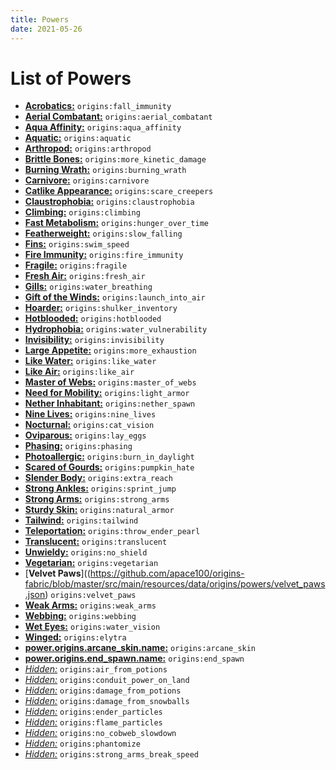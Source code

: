 ```yaml
---
title: Powers
date: 2021-05-26
---
```

# List of Powers

* [**Acrobatics:**](https://github.com/apace100/origins-fabric/blob/master/src/main/resources/data/origins/powers/fall_immunity.json) `origins:fall_immunity`
* [**Aerial Combatant:**](https://github.com/apace100/origins-fabric/blob/master/src/main/resources/data/origins/powers/aerial_combatant.json) `origins:aerial_combatant`
* [**Aqua Affinity:**](https://github.com/apace100/origins-fabric/blob/master/src/main/resources/data/origins/powers/aqua_affinity.json) `origins:aqua_affinity`
* [**Aquatic:**](https://github.com/apace100/origins-fabric/blob/master/src/main/resources/data/origins/powers/aquatic.json) `origins:aquatic`
* [**Arthropod:**](https://github.com/apace100/origins-fabric/blob/master/src/main/resources/data/origins/powers/arthropod.json) `origins:arthropod`
* [**Brittle Bones:**](https://github.com/apace100/origins-fabric/blob/master/src/main/resources/data/origins/powers/more_kinetic_damage.json) `origins:more_kinetic_damage`
* [**Burning Wrath:**](https://github.com/apace100/origins-fabric/blob/master/src/main/resources/data/origins/powers/burning_wrath.json) `origins:burning_wrath`
* [**Carnivore:**](https://github.com/apace100/origins-fabric/blob/master/src/main/resources/data/origins/powers/carnivore.json) `origins:carnivore`
* [**Catlike Appearance:**](https://github.com/apace100/origins-fabric/blob/master/src/main/resources/data/origins/powers/scare_creepers.json) `origins:scare_creepers`
* [**Claustrophobia:**](https://github.com/apace100/origins-fabric/blob/master/src/main/resources/data/origins/powers/claustrophobia.json) `origins:claustrophobia`
* [**Climbing:**](https://github.com/apace100/origins-fabric/blob/master/src/main/resources/data/origins/powers/climbing.json) `origins:climbing`
* [**Fast Metabolism:**](https://github.com/apace100/origins-fabric/blob/master/src/main/resources/data/origins/powers/hunger_over_time.json) `origins:hunger_over_time`
* [**Featherweight:**](https://github.com/apace100/origins-fabric/blob/master/src/main/resources/data/origins/powers/slow_falling.json) `origins:slow_falling`
* [**Fins:**](https://github.com/apace100/origins-fabric/blob/master/src/main/resources/data/origins/powers/swim_speed.json) `origins:swim_speed`
* [**Fire Immunity:**](https://github.com/apace100/origins-fabric/blob/master/src/main/resources/data/origins/powers/fire_immunity.json) `origins:fire_immunity`
* [**Fragile:**](https://github.com/apace100/origins-fabric/blob/master/src/main/resources/data/origins/powers/fragile.json) `origins:fragile`
* [**Fresh Air:**](https://github.com/apace100/origins-fabric/blob/master/src/main/resources/data/origins/powers/fresh_air.json) `origins:fresh_air`
* [**Gills:**](https://github.com/apace100/origins-fabric/blob/master/src/main/resources/data/origins/powers/water_breathing.json) `origins:water_breathing`
* [**Gift of the Winds:**](https://github.com/apace100/origins-fabric/blob/master/src/main/resources/data/origins/powers/launch_into_air.json) `origins:launch_into_air`
* [**Hoarder:**](https://github.com/apace100/origins-fabric/blob/master/src/main/resources/data/origins/powers/shulker_inventory.json) `origins:shulker_inventory`
* [**Hotblooded:**](https://github.com/apace100/origins-fabric/blob/master/src/main/resources/data/origins/powers/hotblooded.json) `origins:hotblooded`
* [**Hydrophobia:**](https://github.com/apace100/origins-fabric/blob/master/src/main/resources/data/origins/powers/water_vulnerability.json) `origins:water_vulnerability`
* [**Invisibility:**](https://github.com/apace100/origins-fabric/blob/master/src/main/resources/data/origins/powers/invisibility.json) `origins:invisibility`
* [**Large Appetite:**](https://github.com/apace100/origins-fabric/blob/master/src/main/resources/data/origins/powers/more_exhaustion.json) `origins:more_exhaustion`
* [**Like Water:**](https://github.com/apace100/origins-fabric/blob/master/src/main/resources/data/origins/powers/like_water.json) `origins:like_water`
* [**Like Air:**](https://github.com/apace100/origins-fabric/blob/master/src/main/resources/data/origins/powers/like_air.json) `origins:like_air`
* [**Master of Webs:**](https://github.com/apace100/origins-fabric/blob/master/src/main/resources/data/origins/powers/master_of_webs.json) `origins:master_of_webs`
* [**Need for Mobility:**](https://github.com/apace100/origins-fabric/blob/master/src/main/resources/data/origins/powers/light_armor.json) `origins:light_armor`
* [**Nether Inhabitant:**](https://github.com/apace100/origins-fabric/blob/master/src/main/resources/data/origins/powers/nether_spawn.json) `origins:nether_spawn`
* [**Nine Lives:**](https://github.com/apace100/origins-fabric/blob/master/src/main/resources/data/origins/powers/nine_lives.json) `origins:nine_lives`
* [**Nocturnal:**](https://github.com/apace100/origins-fabric/blob/master/src/main/resources/data/origins/powers/cat_vision.json) `origins:cat_vision`
* [**Oviparous:**](https://github.com/apace100/origins-fabric/blob/master/src/main/resources/data/origins/powers/lay_eggs.json) `origins:lay_eggs`
* [**Phasing:**](https://github.com/apace100/origins-fabric/blob/master/src/main/resources/data/origins/powers/phasing.json) `origins:phasing`
* [**Photoallergic:**](https://github.com/apace100/origins-fabric/blob/master/src/main/resources/data/origins/powers/burn_in_daylight.json) `origins:burn_in_daylight`
* [**Scared of Gourds:**](https://github.com/apace100/origins-fabric/blob/master/src/main/resources/data/origins/powers/pumpkin_hate.json) `origins:pumpkin_hate`
* [**Slender Body:**](https://github.com/apace100/origins-fabric/blob/master/src/main/resources/data/origins/powers/extra_reach.json) `origins:extra_reach`
* [**Strong Ankles:**](https://github.com/apace100/origins-fabric/blob/master/src/main/resources/data/origins/powers/sprint_jump.json) `origins:sprint_jump`
* [**Strong Arms:**](https://github.com/apace100/origins-fabric/blob/master/src/main/resources/data/origins/powers/strong_arms.json) `origins:strong_arms`
* [**Sturdy Skin:**](https://github.com/apace100/origins-fabric/blob/master/src/main/resources/data/origins/powers/natural_armor.json) `origins:natural_armor`
* [**Tailwind:**](https://github.com/apace100/origins-fabric/blob/master/src/main/resources/data/origins/powers/tailwind.json) `origins:tailwind`
* [**Teleportation:**](https://github.com/apace100/origins-fabric/blob/master/src/main/resources/data/origins/powers/throw_ender_pearl.json) `origins:throw_ender_pearl`
* [**Translucent:**](https://github.com/apace100/origins-fabric/blob/master/src/main/resources/data/origins/powers/translucent.json) `origins:translucent`
* [**Unwieldy:**](https://github.com/apace100/origins-fabric/blob/master/src/main/resources/data/origins/powers/no_shield.json) `origins:no_shield`
* [**Vegetarian:**](https://github.com/apace100/origins-fabric/blob/master/src/main/resources/data/origins/powers/vegetarian.json) `origins:vegetarian`
* [**Velvet Paws**]((https://github.com/apace100/origins-fabric/blob/master/src/main/resources/data/origins/powers/velvet_paws.json) `origins:velvet_paws`
* [**Weak Arms:**](https://github.com/apace100/origins-fabric/blob/master/src/main/resources/data/origins/powers/weak_arms.json) `origins:weak_arms`
* [**Webbing:**](https://github.com/apace100/origins-fabric/blob/master/src/main/resources/data/origins/powers/webbing.json) `origins:webbing`
* [**Wet Eyes:**](https://github.com/apace100/origins-fabric/blob/master/src/main/resources/data/origins/powers/water_vision.json) `origins:water_vision`
* [**Winged:**](https://github.com/apace100/origins-fabric/blob/master/src/main/resources/data/origins/powers/elytra.json) `origins:elytra`
* [**power.origins.arcane_skin.name:**](https://github.com/apace100/origins-fabric/blob/master/src/main/resources/data/origins/powers/arcane_skin.json) `origins:arcane_skin`
* [**power.origins.end_spawn.name:**](https://github.com/apace100/origins-fabric/blob/master/src/main/resources/data/origins/powers/end_spawn.json) `origins:end_spawn`
* [*Hidden:*](https://github.com/apace100/origins-fabric/blob/master/src/main/resources/data/origins/powers/air_from_potions.json) `origins:air_from_potions`
* [*Hidden:*](https://github.com/apace100/origins-fabric/blob/master/src/main/resources/data/origins/powers/conduit_power_on_land.json) `origins:conduit_power_on_land`
* [*Hidden:*](https://github.com/apace100/origins-fabric/blob/master/src/main/resources/data/origins/powers/damage_from_potions.json) `origins:damage_from_potions`
* [*Hidden:*](https://github.com/apace100/origins-fabric/blob/master/src/main/resources/data/origins/powers/damage_from_snowballs.json) `origins:damage_from_snowballs`
* [*Hidden:*](https://github.com/apace100/origins-fabric/blob/master/src/main/resources/data/origins/powers/ender_particles.json) `origins:ender_particles`
* [*Hidden:*](https://github.com/apace100/origins-fabric/blob/master/src/main/resources/data/origins/powers/flame_particles.json) `origins:flame_particles`
* [*Hidden:*](https://github.com/apace100/origins-fabric/blob/master/src/main/resources/data/origins/powers/no_cobweb_slowdown.json) `origins:no_cobweb_slowdown`
* [*Hidden:*](https://github.com/apace100/origins-fabric/blob/master/src/main/resources/data/origins/powers/phantomize.json) `origins:phantomize`
* [*Hidden:*](https://github.com/apace100/origins-fabric/blob/master/src/main/resources/data/origins/powers/strong_arms_break_speed.json) `origins:strong_arms_break_speed`
